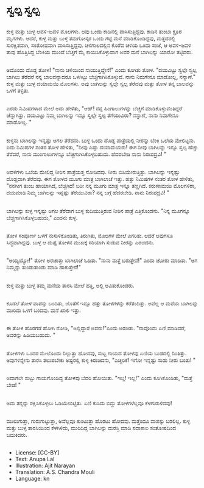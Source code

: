 # ಸ್ವಲ್ಪ ಸ್ವಲ್ಪ

##
ಕುಳ್ಳ ಮತ್ತು ಬುಳ್ಳ ಅವಳಿ-ಜವಳಿ ಮೊಲಗಳು. ಅವು ಒಂದು ಕಾಡಿನಲ್ಲಿ ವಾಸಿಸುತ್ತಿದ್ದವು. ಕಾಡಿನ ತುಂಬಾ ಕ್ರೂರ ಮೃಗಗಳು. ಆದರೆ, ಕುಳ್ಳ ಮತ್ತು ಬುಳ್ಳ ತಮಗೋಸ್ಕರ ಒಂದು ಗಟ್ಟಿ ಮನೆ ಮಾಡಿಕೊಂಡಿದ್ದವು, ಮತ್ತದರಲ್ಲಿ ಸುರಕ್ಷಿತವಾಗಿ, ಸಂತೋಷವಾಗಿ ವಾಸಿಸುತ್ತಿದ್ದವು. ಚಳಿಗಾಲದಲ್ಲಿನ ಕೊರೆವ ಚಳಿಯ ಒಂದು ಸಂಜೆ, ಆ ಅವಳಿ-ಜವಳಿ ತಾವು ಹೊತ್ತಿಸಿದ್ದ ಬೆಂಕಿಯ ಮುಂದೆ ಬೆಚ್ಚಗೆ ಮೈ ಕಾಯಿಸಿಕೊಳ್ಳುವಾಗ ಅವರ ಮನೆ ಬಾಗಿಲನ್ನು ಯಾರೋ ತಟ್ಟಿದರು. 

##
ಅದೊಂದು ದೊಡ್ಡ ತೋಳ! "ನಾನು ಚಳಿಯಿಂದ ಸಾಯುತ್ತಿದ್ದೇನೆ!" ಎಂದು ಕೂಗಿತು ತೋಳ. "ದಯವಿಟ್ಟು ಸ್ವಲ್ಪೇ ಸ್ವಲ್ಪ ಬಾಗಿಲು ತೆರೆದರೆ ನನ್ನ ಬಾಲವನ್ನಾದರೂ ಒಳಗಿಟ್ಟು ಬೆಚ್ಚಗಾಗಿಸಿಕೊಳ್ಳುವೆ. ನಾನು ನಿಮಗೇನೂ ಮಾಡೋಲ್ಲ, ನನ್ನಾಣೆ." ಕುಳ್ಳ ಮತ್ತು ಬುಳ್ಳ ದಯಾಮಯಿ ಮೊಲಗಳು. ಅವು ಬಾಗಿಲನ್ನು ಸ್ವಲ್ಪೇ ಸ್ವಲ್ಪ ತೆರೆದವು ಮತ್ತು ತೋಳ ತನ್ನ ಬಾಲವನ್ನು ಒಳಗೆ ತಳ್ಳಿತು. 

##
ಎರಡು ನಿಮಿಷಗಳಾದ ಮೇಲೆ ಅದು ಹೇಳಿತು, "ಆಹ್! ನನ್ನ ಹಿಂಗಾಲುಗಳನ್ನು ಬೆಚ್ಚಗೆ ಮಾಡಿಕೊಳ್ಳುವಂತಿದ್ದರೆ ಚೆನ್ನಾಗಿತ್ತು. ದಯವಿಟ್ಟು ನಿಮ್ಮ ಬಾಗಿಲನ್ನು ಇನ್ನೂ ಸ್ವಲ್ಪೇ ಸ್ವಲ್ಪ ತೆಗೆಯುವಿರಾ? ನನ್ನಾಣೆ, ನಾನು ನಿಮಗೇನೂ ಮಾಡೋಲ್ಲ. "

##
ಕುಳ್ಳನು ಬಾಗಿಲನ್ನು ಇನ್ನಷ್ಟು ಅಗಲ ತೆರೆದನು. ಬುಳ್ಳ ಒಂದು ದೊಡ್ಡ ಪಾತ್ರೆಯಲ್ಲಿ ನೀರನ್ನು ಬೆಂಕಿ ಒಲೆಯ ಮೇಲಿಟ್ಟನು. ಐದು ನಿಮಿಷಗಳ ನಂತರ ತೋಳ ಹೇಳಿತು, "ನೀವು ಎಷ್ಟು ದಯಾಮಯರು! ಈಗ ನೀವು ಬಾಗಿಲನ್ನು ಇನ್ನೂ ಸ್ವಲ್ಪ ಹೆಚ್ಚು ತೆರೆದರೆ, ನಾನು ಮುಂಗಾಲುಗಳನ್ನೂ ಬೆಚ್ಚಗಾಗಿಸಿಕೊಳ್ಳಬಹುದು. ಹೆದರಬೇಡಿ ನಾನು ನಿರುಪದ್ರವಿ! "

##
ಅವಳಿಗಳು ಒಲೆಯ ಮೇಲಿದ್ದ ನೀರಿನ ಪಾತ್ರೆಯತ್ತ ನೋಡಿದವು. ನೀರು ಬಿಸಿಯೇರುತ್ತಿತ್ತು. ಬಾಗಿಲನ್ನು ಇನ್ನಷ್ಟು ದೊಡ್ಡದಾಗಿ ತೆರೆದವು. ಈಗ ತೋಳದ ಮೂಗು ಮಾತ್ರ ಬಾಗಿಲಾಚೆ ಇತ್ತು. ಹತ್ತು ನಿಮಿಷಗಳ ನಂತರ ತೋಳ ಹೇಳಿತು, "ನನಗೀಗ ತುಂಬ ಹಾಯಾಗಿದೆ, ಬೆಚ್ಚಗಿದೆ! ಬರೀ ನನ್ನ ಮೂಗು ಮಾತ್ರ ಇನ್ನೂ ತಣ್ಣಗಿದೆ. ಕರುಣಾಮಯಿ ಮೊಲಗಳಿರಾ, ದಯಮಾಡಿ ನಿಮ್ಮ ಬಾಗಿಲನ್ನು ಇನ್ನಷ್ಟು ತೆರೆಯುವಿರಾ? ನನ್ನ ಬಗ್ಗೆ ಹೆದರಬೇಡಿ. ನಾನು ನಿರುಪದ್ರವಿ! "

##
ಬಾಗಿಲನ್ನು ಕುಳ್ಳ ಇನ್ನಷ್ಟು ಅಗಲ ತೆರೆದಾಗ ಬುಳ್ಳ ಕುದಿಯುತ್ತಿರುವ ನೀರಿನ ಪಾತ್ರೆ ಎತ್ತಿಕೊಂಡನು. "ನಿನ್ನ ಮೂಗನ್ನೂ ಬೆಚ್ಚಗಾಗಿಸಿಕೊಳ್ಳಬಹುದು," ಎಂದನು ಕುಳ್ಳ. 

##
ತೋಳ ಸಂಪೂರ್ಣ ಒಳಗೆ ನುಸುಳಿಕೊಂಡಿತು, ತಿರುಗಿತು, ಮೊಲಗಳ  ಮೇಲೆ ಎಗರಿತು. ಆದರೆ ಅವುಗಳೂ ಸಿದ್ಧವಾಗಿದ್ದವು. ಬುಳ್ಳ ಆ ದುಷ್ಟ ತೋಳನ ಮುಖಕ್ಕೆ ಸರಿಯಾಗಿ ಸುಡುವ ನೀರನ್ನು ಎರಚಿದನು. 

##
"ಅಯ್ಯಯ್ಯೋ!" ತೋಳ ಅರಚುತ್ತಾ ಬಾಗಿಲಾಚೆ ಓಡಿತು. "ನಾನು ಮತ್ತೆ ಬರುತ್ತೇನೆ!" ಎಂದು ಜೋರು ಮಾಡಿತು. "ಆಗ ನಿಮ್ಮನ್ನು ತುಂಡುತುಂಡು ಮಾಡಿ ಹಾಕುತ್ತೇನೆ!" 

##
ಕುಳ್ಳ ಮತ್ತು ಬುಳ್ಳ ತಮ್ಮ ಮನೆಯ ತಾರಸಿ ಮೇಲೆ ಹತ್ತಿ, ಅಲ್ಲಿ ಅವಿತುಕೊಂಡರು.  

##
ಕೂಡಲೆ ತೋಳ ವಾಪಸ್ಸು ಬಂದಿತು, ಜೊತೆಗೆ ಇನ್ನೂ ಹತ್ತು ತೋಳಗಳನ್ನು ಕರೆತಂದಿತ್ತು. ಅವೆಲ್ಲ ಆ ಮನೆಯ ಬಾಗಿಲನ್ನು ಮುರಿದು ಒಳಗೆ ಬಂದವು. ಮನೆ ಖಾಲಿ ಇತ್ತು. 

##
ಈ ತೋಳ ಹೊರಗಡೆ ಹೋಗಿ ನೋಡಿ, "ಅಲ್ಲಿದ್ದಾರೆ ಅವರು!"ಎಂದು ಅರಚಿತು. "ನಾವೊಂದು ಏಣಿ ಮಾಡಿದರೆ, ಅವರನ್ನು ಹಿಡಿಯಬಹುದು. "

##
ತೋಳಗಳು ಒಂದರ ಮೇಲೊಂದು ನಿಲ್ಲುತ್ತಾ ಹೋದವು, ಸುಟ್ಟ ಗಾಯದ ತೋಳವು ಏಣಿಯ ಬುಡದಲ್ಲಿ ನಿಂತಿತ್ತು. ಅವುಗಳಿನ್ನೇನು ತಾರಸಿ ತಲುಪಬೇಕು ಅಷ್ಟರಲ್ಲಿ ಕುಳ್ಳ ಕಿರುಚಿದನು, "ಎಚ್ಚರಿಕೆ! ಇಗೋ ಇನ್ನಷ್ಟು ಸುಡು ನೀರು ಬಂತು! "

##
ಅದಾಗಲೇ ಸುಟ್ಟು ಗಾಯಗೊಂಡಿದ್ದ ತೋಳವು ಬೆದರಿ ಹೋಯಿತು. "ಇಲ್ಲ! ಇಲ್ಲ!" ಎಂದು ಕೂಗಿಕೊಂಡಿತು, "ಮತ್ತೆ ಬೇಡ! "

##
ಅದು ತನ್ನನ್ನು ರಕ್ಷಿಸಿಕೊಳ್ಳಲು ಓಡಿಯೇಬಿಟ್ಟಿತು. ಏಣಿ ಕುಸಿದು ಬಿದ್ದು ತೋಳಗಳೆಲ್ಲವೂ ಕೆಳಗುರುಳಿದವು! 

##
ಮುಲುಗುತ್ತಾ, ಗುರುಗುಟ್ಟುತ್ತಾ, ಅವೆಲ್ಲವೂ ಕುಂಟುತ್ತಾ ಹೊರಟು ಹೋದವು. ಮತ್ತೆಂದೂ ವಾಪಸ್ಸು ಬರಲಿಲ್ಲ. ಕುಳ್ಳ ಮತ್ತು ಬುಳ್ಳ ತಾರಸಿಯಿಂದ ಕೆಳಗಿಳಿದು, ಮುರಿದಿದ್ದ ಬಾಗಿಲನ್ನು ದುರಸ್ತಿ ಮಾಡಿ ಸದಾಕಾಲ ಸಂತೋಷದಿಂದ ಬದುಕಿದರು. 

##
* License: [CC-BY]
* Text: Anupa Lal
* Illustration: Ajit Narayan
* Translation: A.S. Chandra Mouli
* Language: kn

